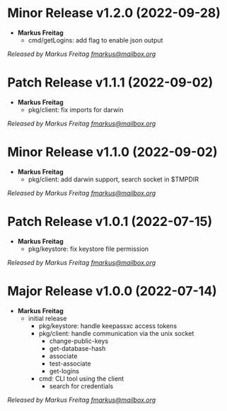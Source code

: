 # Minor Release v1.2.0 (2022-09-28)
  * **Markus Freitag**
    * cmd/getLogins: add flag to enable json output

*Released by Markus Freitag <fmarkus@mailbox.org>*

# Patch Release v1.1.1 (2022-09-02)
  * **Markus Freitag**
    * pkg/client: fix imports for darwin

*Released by Markus Freitag <fmarkus@mailbox.org>*

# Minor Release v1.1.0 (2022-09-02)
  * **Markus Freitag**
    * pkg/client: add darwin support, search socket in $TMPDIR

*Released by Markus Freitag <fmarkus@mailbox.org>*

# Patch Release v1.0.1 (2022-07-15)
  * **Markus Freitag**
    * pkg/keystore: fix keystore file permission

*Released by Markus Freitag <fmarkus@mailbox.org>*

# Major Release v1.0.0 (2022-07-14)
  * **Markus Freitag**
    * initial release
      * pkg/keystore: handle keepassxc access tokens
      * pkg/client: handle communication via the unix socket
        - change-public-keys
        - get-database-hash
        - associate
        - test-associate
        - get-logins
      * cmd: CLI tool using the client
        - search for credentials

*Released by Markus Freitag <fmarkus@mailbox.org>*
